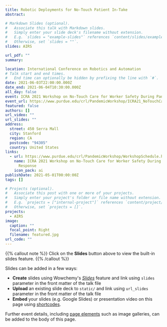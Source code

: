 ```yaml
---
title: Robotic Deployments for No-Touch Patient In-Take
abstract: 

# Markdown Slides (optional).
#   Associate this talk with Markdown slides.
#   Simply enter your slide deck's filename without extension.
#   E.g. `slides = "example-slides"` references `content/slides/example-slides.md`.
#   Otherwise, set `slides = ""`.
slides: AIRS

url_pdf: ""
summary: 

location: International Conference on Robotics and Automation
# Talk start and end times.
#   End time can optionally be hidden by prefixing the line with `#`.
date: 2021-06-03T22:00:00.000Z
date_end: 2021-06-04T10:30:00.000Z
all_day: false
event: ICRA 2021 Workshop on No-Touch Care for Worker Safety During Pandemic Response
event_url: https://www.purdue.edu/crl/PandemicWorkshop/ICRA21_NoTouchCare.html
featured: false
authors: []
url_video: ""
url_slides: ""
address:
  street: 450 Serra Mall
  city: Stanford
  region: CA
  postcode: "94305"
  country: United States
links:
  - url: https://www.purdue.edu/crl/PandemicWorkshop/WorkshopSchedule.html
    name: ICRA 2021 Workshop on No-Touch Care for Worker Safety During Pandemic
      Response
    icon_pack: ai
publishDate: 2021-05-01T00:00:00Z
tags: []

# Projects (optional).
#   Associate this post with one or more of your projects.
#   Simply enter your project's folder or file name without extension.
#   E.g. `projects = ["internal-project"]` references `content/project/deep-learning/index.md`.
#   Otherwise, set `projects = []`.
projects:
  - AIRS
image:
  caption: ""
  focal_point: Right
  filename: featured.jpg
url_code: ""
---
```


{{% callout note %}}
Click on the **Slides** button above to view the built-in slides feature.
{{% /callout %}}

Slides can be added in a few ways:

- **Create** slides using Wowchemy's [*Slides*](https://wowchemy.com/docs/managing-content/#create-slides) feature and link using `slides` parameter in the front matter of the talk file
- **Upload** an existing slide deck to `static/` and link using `url_slides` parameter in the front matter of the talk file
- **Embed** your slides (e.g. Google Slides) or presentation video on this page using [shortcodes](https://wowchemy.com/docs/writing-markdown-latex/).

Further event details, including [page elements](https://wowchemy.com/docs/writing-markdown-latex/) such as image galleries, can be added to the body of this page.
